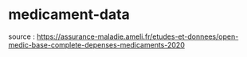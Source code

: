 # medicament-data






source : https://assurance-maladie.ameli.fr/etudes-et-donnees/open-medic-base-complete-depenses-medicaments-2020
